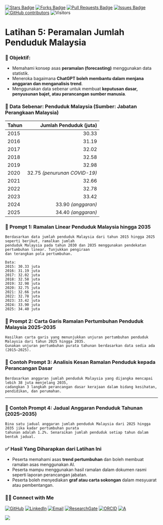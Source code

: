 <a href="https://github.com/drshahizan/short-course/stargazers"><img src="https://img.shields.io/github/stars/drshahizan/short-course" alt="Stars Badge"/></a>
<a href="https://github.com/drshahizan/short-course/network/members"><img src="https://img.shields.io/github/forks/drshahizan/short-course" alt="Forks Badge"/></a>
<a href="https://github.com/drshahizan/short-course/pulls"><img src="https://img.shields.io/github/issues-pr/drshahizan/short-course" alt="Pull Requests Badge"/></a>
<a href="https://github.com/drshahizan/short-course"><img src="https://img.shields.io/github/issues/drshahizan/short-course" alt="Issues Badge"/></a>
<a href="https://github.com/drshahizan/short-course/graphs/contributors"><img alt="GitHub contributors" src="https://img.shields.io/github/contributors/drshahizan/short-course?color=2b9348"></a>
![Visitors](https://api.visitorbadge.io/api/visitors?path=https%3A%2F%2Fgithub.com%2Fdrshahizan%2Fshort-course&labelColor=%23d9e3f0&countColor=%23697689&style=flat)

# Latihan 5: Peramalan Jumlah Penduduk Malaysia

### 🎯 Objektif:

* Memahami konsep asas **peramalan (forecasting)** menggunakan data statistik.
* Meneroka bagaimana **ChatGPT boleh membantu dalam menjana anggaran dan menganalisis trend**.
* Menggunakan data sebenar untuk membuat **keputusan dasar, penyusunan bajet, atau perancangan sumber manusia**.

### 📌 **Data Sebenar: Penduduk Malaysia (Sumber: Jabatan Perangkaan Malaysia)**

| Tahun | Jumlah Penduduk (juta)       |
| ----- | ----------------------------: |
| 2015  | 30.33                        |
| 2016  | 31.19                        |
| 2017  | 32.02                        |
| 2018  | 32.58                        |
| 2019  | 32.98                        |
| 2020  | 32.75 *(penurunan COVID-19)* |
| 2021  | 32.66                        |
| 2022  | 32.78                        |
| 2023  | 33.42                        |
| 2024  | 33.90 *(anggaran)*           |
| 2025  | 34.40 *(anggaran)*           |


### 💬 **Prompt 1: Ramalan Linear Penduduk Malaysia hingga 2035**

```
Berdasarkan data jumlah penduduk Malaysia dari tahun 2015 hingga 2025 seperti berikut, ramalkan jumlah
penduduk Malaysia pada tahun 2030 dan 2035 menggunakan pendekatan pertumbuhan linear. Tunjukkan pengiraan
dan terangkan pola pertumbuhan.

Data:
2015: 30.33 juta
2016: 31.19 juta
2017: 32.02 juta
2018: 32.58 juta
2019: 32.98 juta
2020: 32.75 juta
2021: 32.66 juta
2022: 32.78 juta
2023: 33.42 juta
2024: 33.90 juta
2025: 34.40 juta
```

### 💬 **Prompt 2: Carta Garis Ramalan Pertumbuhan Penduduk Malaysia 2025–2035**

```
Hasilkan carta garis yang menunjukkan unjuran pertumbuhan penduduk Malaysia dari tahun 2025 hingga 2035.
Gunakan unjuran pertumbuhan purata tahunan berdasarkan data sedia ada (2015–2025).
```



### 💬 **Contoh Prompt 3: Analisis Kesan Ramalan Penduduk kepada Perancangan Dasar**

```
Berdasarkan anggaran jumlah penduduk Malaysia yang dijangka mencapai lebih 38 juta menjelang 2035,
cadangkan 3 langkah perancangan dasar kerajaan dalam bidang kesihatan, pendidikan, dan perumahan.
```

---

### 💬 **Contoh Prompt 4: Jadual Anggaran Penduduk Tahunan (2025–2035)**

```
Bina satu jadual anggaran jumlah penduduk Malaysia dari 2025 hingga 2035 jika kadar pertumbuhan purata
tahunan adalah 1.2%. Senaraikan jumlah penduduk setiap tahun dalam bentuk jadual.
```

### ✅ **Hasil Yang Diharapkan dari Latihan Ini**

* Peserta memahami asas **trend pertumbuhan** dan boleh membuat ramalan asas menggunakan AI.
* Peserta mampu menggunakan hasil ramalan dalam dokumen rasmi seperti laporan perancangan jabatan.
* Peserta boleh menyediakan **graf atau carta sokongan** dalam mesyuarat atau pembentangan.


### 🙌🏻 Connect with Me
<p align="left">
    <a href="https://github.com/drshahizan" target="_blank"><img alt="GitHub" src="https://img.shields.io/badge/-@drshahizan-181717?style=flat-square&logo=GitHub&logoColor=white"></a>
    <a href="https://www.linkedin.com/in/drshahizan" target="_blank"><img alt="LinkedIn" src="https://img.shields.io/badge/-drshahizan-blue?style=flat-square&logo=Linkedin&logoColor=white&link=https://www.linkedin.com/in/drshahizan/"></a>
    <a href="mailto:shahizan@utm.my" target="_blank"><img alt="Email" src="https://img.shields.io/badge/-shahizan@utm.my-c14438?style=flat-square&logo=Gmail&logoColor=white&link=mailto:shahizan@utm.my.com"></a>
    <a href="https://www.researchgate.net/profile/Mohd-Othman-28" target="_blank"><img alt="ResearchGate" src="https://img.shields.io/badge/-ResearchGate-00CCBB?style=flat-square&logo=ResearchGate&logoColor=white"></a>
    <a href="https://orcid.org/0000-0003-4261-1873" target="_blank"><img alt="ORCID" src="https://img.shields.io/badge/-ORCID-A6CE39?style=flat-square&logo=ORCID&logoColor=white"></a> 
 <a href="https://visitorbadge.io/status?path=https%3A%2F%2Fgithub.com%2Fdrshahizan" target="_blank"><img alt="A" src="https://api.visitorbadge.io/api/visitors?path=https%3A%2F%2Fgithub.com%2Fdrshahizan&labelColor=%23697689&countColor=%23555555&style=plastic"></a>
 
![](https://hit.yhype.me/github/profile?user_id=81284918)
</p>
